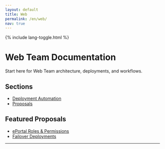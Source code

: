 ```yaml
---
layout: default
title: Web
permalink: /en/web/
nav: true
---
```


{% include lang-toggle.html %}

# Web Team Documentation

Start here for Web Team architecture, deployments, and workflows.

## Sections
- [Deployment Automation](./deployment-automation/)
- [Proposals](./proposals/)

## Featured Proposals
- [ePortal Roles & Permissions](./proposals/ePortal-roles/)
- [Failover Deployments](./proposals/failover-deployments/)

---
